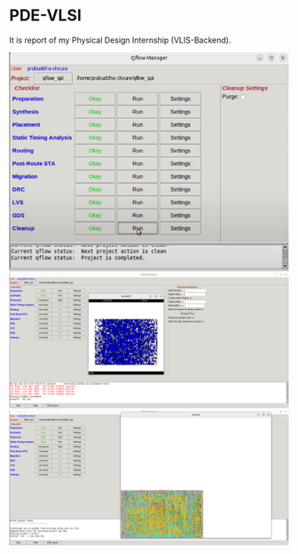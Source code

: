 # PDE-VLSI
It is report of my Physical Design Internship (VLIS-Backend).

![image alt](https://github.com/Prabuddha-c/PDE-VLSI/blob/main/Screenshot%20(107).png?raw=true)
![image alt](https://github.com/Prabuddha-c/PDE-VLSI/blob/main/Screenshot%20from%202025-07-08%2019-37-03.png?raw=true)
![image alt](https://github.com/Prabuddha-c/PDE-VLSI/blob/main/Screenshot%20from%202025-07-08%2019-46-06.png?raw=true)
